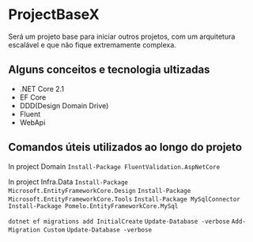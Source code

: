 # ProjectBaseX
Será um projeto base para iniciar outros projetos, com um arquitetura escalável e que não fique extremamente complexa.

## Alguns conceitos e tecnologia ultizadas
* .NET Core 2.1 
* EF Core
* DDD(Design Domain Drive)
* Fluent
* WebApi






## Comandos úteis utilizados ao longo do projeto

In project Domain
`Install-Package FluentValidation.AspNetCore`

In project Infra.Data
`Install-Package Microsoft.EntityFrameworkCore.Design`
`Install-Package Microsoft.EntityFrameworkCore.Tools`
`Install-Package MySqlConnector`
`Install-Package Pomelo.EntityFrameworkCore.MySql`

`dotnet ef migrations add InitialCreate`
`Update-Database -verbose`
`Add-Migration Custom`
`Update-Database -verbose`
